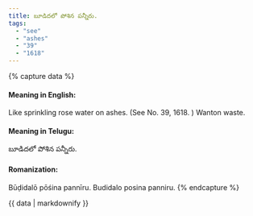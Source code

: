 ```yaml
---
title: బూడిదలో పోశిన పన్నీరు.
tags:
  - "see"
  - "ashes"
  - "39"
  - "1618"
---
```


{% capture data %}
#### Meaning in English:
Like sprinkling rose water on ashes.
(See No. 39, 1618. )
Wanton waste.

#### Meaning in Telugu:
బూడిదలో పోశిన పన్నీరు.

#### Romanization:
Būḍidalō pōśina pannīru.
Budidalo posina panniru.
{% endcapture %}

{{ data | markdownify }}

